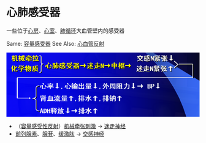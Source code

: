 # 心肺感受器

一些位于[心房](心房.md)、[心室](心室.md)、[肺循环](肺循环.md)大血管壁内的感受器

Same: [容量感受器](容量感受器.md)
See Also: [心血管反射](心血管反射.md)

<img alt='心肺感受器' src='心肺感受器.png' align='middle' width="%100" height="%100">

- （[容量感受性反射](容量感受性反射.md)）[机械牵张刺激](机械牵张刺激.md) -> [迷走神经](迷走神经.md)
- [前列腺素](前列腺素.md)、[腺苷](腺苷.md)、[缓激肽](缓激肽.md) -> [交感神经](交感神经.md)
